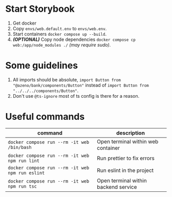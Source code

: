 # Start Storybook

1. Get docker
2. Copy `envs/web.default.env` to `envs/web.env`.
3. Start containers `docker compose up --build`.
4. **_(OPTIONAL)_** Copy node dependencies `docker compose cp web:/app/node_modules ./` _(may require sudo)_.

# Some guidelines

1. All imports should be absolute, `import Button from "@azeno/bank/components/Button"` instead
   of `import Button from "../../../components/Button"`.
2. Don't use `@ts-ignore` most of ts config is there for a reason.

# Useful commands

| command                                          | description                          |
| ------------------------------------------------ | ------------------------------------ |
| `docker compose run --rm -it web /bin/bash`      | Open terminal within web container   |
| `docker compose run --rm -it web npm run lint`   | Run prettier to fix errors           |
| `docker compose run --rm -it web npm run eslint` | Run eslint in the project            |
| `docker compose run --rm -it web npm run tsc`    | Open terminal within backend service |

